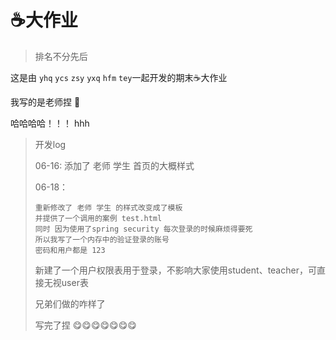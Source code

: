 # ☕大作业

> 排名不分先后

这是由 `yhq` `ycs` `zsy` `yxq` `hfm` `tey`一起开发的期末☕大作业

我写的是老师捏 :tea:

哈哈哈哈！！！
hhh
> 开发log
> 
>   06-16:  添加了 老师 学生 首页的大概样式
> 
>   06-18： 
>   ~~~
>   重新修改了 老师 学生 的样式改变成了模板
>   并提供了一个调用的案例 test.html 
>   同时 因为使用了spring security 每次登录的时候麻烦得要死
>   所以我写了一个内存中的验证登录的账号
>   密码和用户都是 123
>   ~~~
> 
>   新建了一个用户权限表用于登录，不影响大家使用student、teacher，可直接无视user表
> 
> 兄弟们做的咋样了
> 
> 写完了捏 😋😋😋😋😋😋😋